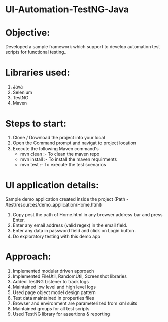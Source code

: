 # UI-Automation-TestNG-Java
# Objective: 
Developed a sample framework which support to develop automation test scripts for functional testing.. 

# Libraries used:
1. Java
2. Selenium
3. TestNG
5. Maven


# Steps to start:
1. Clone / Download the project into your local
2. Open the Command prompt and navigat to project location
3. Execute the following Maven command's
    - mvn clean :- To clean the maven repo
    - mvn install :- To install the maven requirments
    - mvn test :- To execute the test scenarios


# UI application details: 
Sample demo application created inside the project (Path - /test/resources/demo_application/Home.html)
1. Copy pest the path of Home.html in any browser address bar and press Enter. 
2. Enter any email address (valid regex) in the email field.
3. Enter any data in password field and click on Login button.
4. Do exploratory testing with this demo app


# Approach: 
1. Implemented modular driven approach
2. Implemented FileUtil, RandomUtil, Screenshot libraries   
3. Added TestNG Listener to track logs
4. Maintained low level and high level logs 
5. Used page object model design pattern 
6. Test data maintained in properties files
7. Browser and environment are parameterized from xml suits 
8. Maintained groups for all test scripts
9. Used TestNG library for assertions & reporting
